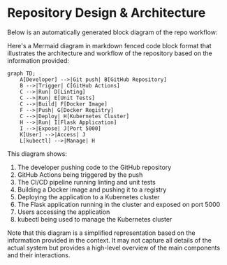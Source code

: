 # Repository Design & Architecture

Below is an automatically generated block diagram of the repo workflow:

Here's a Mermaid diagram in markdown fenced code block format that illustrates the architecture and workflow of the repository based on the information provided:

```mermaid
graph TD;
    A[Developer] -->|Git push| B[GitHub Repository]
    B -->|Trigger| C[GitHub Actions]
    C -->|Run| D[Linting]
    C -->|Run| E[Unit Tests]
    C -->|Build| F[Docker Image]
    F -->|Push| G[Docker Registry]
    C -->|Deploy| H[Kubernetes Cluster]
    H -->|Run| I[Flask Application]
    I -->|Expose| J[Port 5000]
    K[User] -->|Access| J
    L[kubectl] -->|Manage| H
```

This diagram shows:

1. The developer pushing code to the GitHub repository
2. GitHub Actions being triggered by the push
3. The CI/CD pipeline running linting and unit tests
4. Building a Docker image and pushing it to a registry
5. Deploying the application to a Kubernetes cluster
6. The Flask application running in the cluster and exposed on port 5000
7. Users accessing the application
8. kubectl being used to manage the Kubernetes cluster

Note that this diagram is a simplified representation based on the information provided in the context. It may not capture all details of the actual system but provides a high-level overview of the main components and their interactions.
